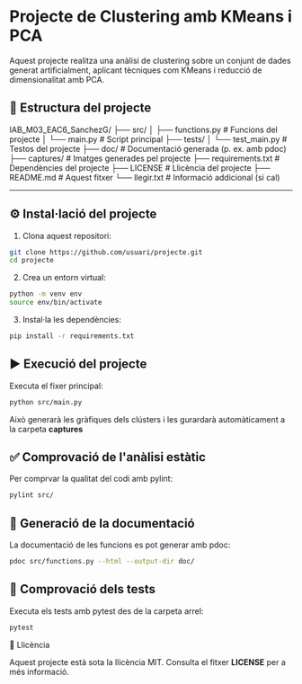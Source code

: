# Projecte de Clustering amb KMeans i PCA

Aquest projecte realitza una anàlisi de clustering sobre un conjunt de dades generat artificialment, aplicant tècniques com KMeans i reducció de dimensionalitat amb PCA.

## 📁 Estructura del projecte

IAB_M03_EAC6_SanchezG/
├── src/
│ ├── functions.py # Funcions del projecte
│ └── main.py # Script principal
├── tests/
│ └── test_main.py # Testos del projecte
├── doc/ # Documentació generada (p. ex. amb pdoc)
├── captures/ # Imatges generades pel projecte
├── requirements.txt # Dependències del projecte
├── LICENSE # Llicència del projecte
├── README.md # Aquest fitxer
└── llegir.txt # Informació addicional (si cal)

---

## ⚙️ Instal·lació del projecte

1. Clona aquest repositori:

```bash
git clone https://github.com/usuari/projecte.git
cd projecte
```

2. Crea un entorn virtual:

```bash
python -m venv env
source env/bin/activate
```

3. Instal·la les dependències:

```bash
pip install -r requirements.txt
```

## ▶️ Execució del projecte

Executa el fixer principal:

```bash
python src/main.py
```

Això generarà les gràfiques dels clústers i les gurardarà automàticament a la carpeta **captures**

## ✅ Comprovació de l'anàlisi estàtic

Per comprvar la qualitat del codi amb pylint:

```bash
pylint src/
```

## 🧾 Generació de la documentació

La documentació de les funcions es pot generar amb pdoc:

```bash
pdoc src/functions.py --html --output-dir doc/
```

## 🧪 Comprovació dels tests

Executa els tests amb pytest des de la carpeta arrel:

```bash
pytest
```

📄 Llicència

Aquest projecte està sota la llicència MIT. Consulta el fitxer **LICENSE** per a més informació.